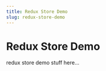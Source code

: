 ```yaml
---
title: Redux Store Demo
slug: redux-store-demo
---
```


# Redux Store Demo

redux store demo stuff here...